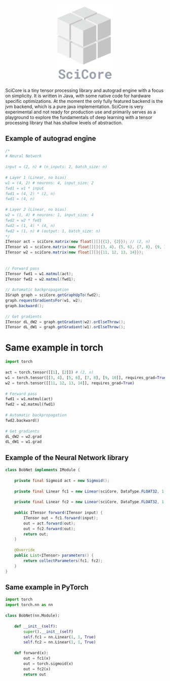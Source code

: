 <p align="center">
    <img src="logo_with_text.png" alt="SciCore Logo" width="35%" />
</p>

SciCore is a tiny tensor processing library and autograd engine with a focus on simplicity. It is written in Java,
with some native code for hardware specific optimizations.
At the moment the only fully featured backend is the jvm backend, which is a pure java implementation.
SciCore is very experimental and not ready for production use and primarily serves as a playground to explore the
fundamentals
of deep learning with a tensor processing library that has shallow levels of abstraction.

## Example of autograd engine

```java
/*
# Neural Network

input = (2, n) # (n_inputs: 2, batch_size: n)

# Layer 1 (Linear, no bias)
w1 = (4, 2) # neurons: 4, input_size: 2
fwd1 = w1 * input
fwd1 = (4, 2) * (2, n)
fwd1 = (4, n)

# Layer 2 (Linear, no bias)
w2 = (1, 4) # neurons: 1, input_size: 4
fwd2 = w2 * fwd1
fwd2 = (1, 4) * (4, n)
fwd2 = (1, n) # (output: 1, batch_size: n)
*/
ITensor act = sciCore.matrix(new float[][]{{1}, {2}}); // (2, n)
ITensor w1 = sciCore.matrix(new float[][]{{3, 4}, {5, 6}, {7, 8}, {9, 10}});
ITensor w2 = sciCore.matrix(new float[][]{{11, 12, 13, 14}});


// Forward pass
ITensor fwd1 = w1.matmul(act);
ITensor fwd2 = w2.matmul(fwd1);

// Automatic backpropagation
IGraph graph = sciCore.getGraphUpTo(fwd2);
graph.requestGradientsFor(w1, w2);
graph.backward();

// Get gradients
ITensor dL_dW2 = graph.getGradient(w2).orElseThrow();
ITensor dL_dW1 = graph.getGradient(w1).orElseThrow();

```

# Same example in torch

```python
import torch

act = torch.tensor([[1], [2]]) # (2, n)
w1 = torch.tensor([[3, 4], [5, 6], [7, 8], [9, 10]], requires_grad=True)
w2 = torch.tensor([[11, 12, 13, 14]], requires_grad=True)

# Forward pass
fwd1 = w1.matmul(act)
fwd2 = w2.matmul(fwd1)

# Automatic backpropagation
fwd2.backward()

# Get gradients
dL_dW2 = w2.grad
dL_dW1 = w1.grad
```

## Example of the Neural Network library

```java
class BobNet implements IModule {
  
    private final Sigmoid act = new Sigmoid();
  
    private final Linear fc1 = new Linear(sciCore, DataType.FLOAT32, 1, 1, true);
  
    private final Linear fc2 = new Linear(sciCore, DataType.FLOAT32, 1, 1, true);
  
    public ITensor forward(ITensor input) {
        ITensor out = fc1.forward(input);
        out = act.forward(out);
        out = fc2.forward(out);
        return out;
    }
  
    @Override
    public List<ITensor> parameters() {
        return collectParameters(fc1, fc2);
    }
}
```

## Same example in PyTorch
```python
import torch
import torch.nn as nn

class BobNet(nn.Module):

    def __init__(self):
        super().__init__(self)
        self.fc1 = nn.Linear(1, 1, True)
        self.fc2 = nn.Linear(1, 1, True)
    
    def forward(x):
        out = fc1(x)
        out = torch.sigmoid(x)
        out = fc2(x)
        return out
```